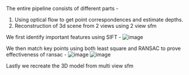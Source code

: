 The entire pipeline consists of different parts -
1) Using optical flow to get point correspondences and estimate depths.
2) Reconstruction of 3d scene from 2 views using 2 view sfm

We first identify important features using SIFT -
![image](https://user-images.githubusercontent.com/46398827/208264027-4701e79e-c734-42f9-bd95-485382988e0b.png)

We then match key points using both least square and RANSAC to prove effectiveness of ransac -
![image](https://user-images.githubusercontent.com/46398827/208264125-c77cb446-42cf-4060-bd80-c5e7556b631d.png)
![image](https://user-images.githubusercontent.com/46398827/208264129-6685c5ca-1115-4d18-a404-3241050edfbe.png)


Lastly we recreate the 3D model from multi view sfm
